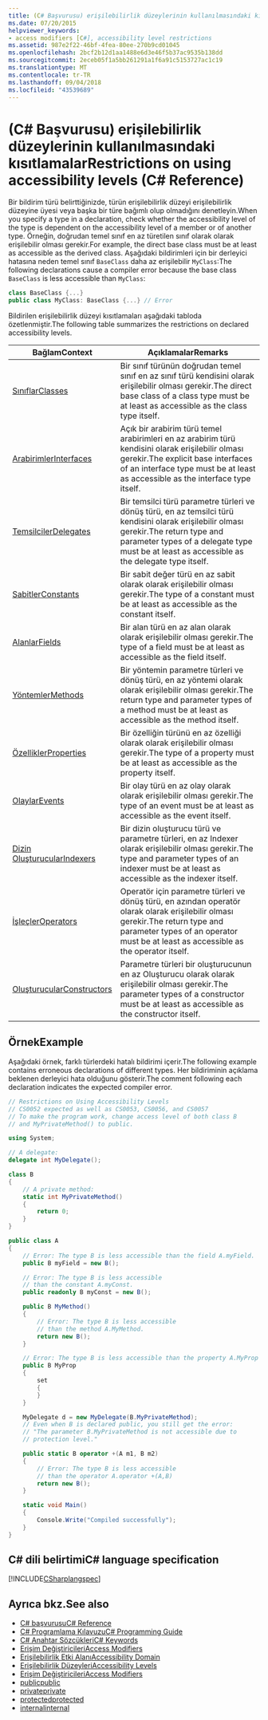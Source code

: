 ```yaml
---
title: (C# Başvurusu) erişilebilirlik düzeylerinin kullanılmasındaki kısıtlamalar
ms.date: 07/20/2015
helpviewer_keywords:
- access modifiers [C#], accessibility level restrictions
ms.assetid: 987e2f22-46bf-4fea-80ee-270b9cd01045
ms.openlocfilehash: 2bcf2b12d1aa1488e6d3e46f5b37ac9535b138dd
ms.sourcegitcommit: 2eceb05f1a5bb261291a1f6a91c5153727ac1c19
ms.translationtype: MT
ms.contentlocale: tr-TR
ms.lasthandoff: 09/04/2018
ms.locfileid: "43539689"
---
```

# <a name="restrictions-on-using-accessibility-levels-c-reference"></a><span data-ttu-id="dac69-102">(C# Başvurusu) erişilebilirlik düzeylerinin kullanılmasındaki kısıtlamalar</span><span class="sxs-lookup"><span data-stu-id="dac69-102">Restrictions on using accessibility levels (C# Reference)</span></span>

<span data-ttu-id="dac69-103">Bir bildirim türü belirttiğinizde, türün erişilebilirlik düzeyi erişilebilirlik düzeyine üyesi veya başka bir türe bağımlı olup olmadığını denetleyin.</span><span class="sxs-lookup"><span data-stu-id="dac69-103">When you specify a type in a declaration, check whether the accessibility level of the type is dependent on the accessibility level of a member or of another type.</span></span> <span data-ttu-id="dac69-104">Örneğin, doğrudan temel sınıf en az türetilen sınıf olarak olarak erişilebilir olması gerekir.</span><span class="sxs-lookup"><span data-stu-id="dac69-104">For example, the direct base class must be at least as accessible as the derived class.</span></span> <span data-ttu-id="dac69-105">Aşağıdaki bildirimleri için bir derleyici hatasına neden temel sınıf `BaseClass` daha az erişilebilir `MyClass`:</span><span class="sxs-lookup"><span data-stu-id="dac69-105">The following declarations cause a compiler error because the base class `BaseClass` is less accessible than `MyClass`:</span></span>

```csharp
class BaseClass {...}
public class MyClass: BaseClass {...} // Error
```

<span data-ttu-id="dac69-106">Bildirilen erişilebilirlik düzeyi kısıtlamaları aşağıdaki tabloda özetlenmiştir.</span><span class="sxs-lookup"><span data-stu-id="dac69-106">The following table summarizes the restrictions on declared accessibility levels.</span></span>

|<span data-ttu-id="dac69-107">Bağlam</span><span class="sxs-lookup"><span data-stu-id="dac69-107">Context</span></span>|<span data-ttu-id="dac69-108">Açıklamalar</span><span class="sxs-lookup"><span data-stu-id="dac69-108">Remarks</span></span>|
|-------------|-------------|
|[<span data-ttu-id="dac69-109">Sınıflar</span><span class="sxs-lookup"><span data-stu-id="dac69-109">Classes</span></span>](../../programming-guide/classes-and-structs/classes.md)|<span data-ttu-id="dac69-110">Bir sınıf türünün doğrudan temel sınıf en az sınıf türü kendisini olarak erişilebilir olması gerekir.</span><span class="sxs-lookup"><span data-stu-id="dac69-110">The direct base class of a class type must be at least as accessible as the class type itself.</span></span>|
|[<span data-ttu-id="dac69-111">Arabirimler</span><span class="sxs-lookup"><span data-stu-id="dac69-111">Interfaces</span></span>](../../programming-guide/interfaces/index.md)|<span data-ttu-id="dac69-112">Açık bir arabirim türü temel arabirimleri en az arabirim türü kendisini olarak erişilebilir olması gerekir.</span><span class="sxs-lookup"><span data-stu-id="dac69-112">The explicit base interfaces of an interface type must be at least as accessible as the interface type itself.</span></span>|
|[<span data-ttu-id="dac69-113">Temsilciler</span><span class="sxs-lookup"><span data-stu-id="dac69-113">Delegates</span></span>](../../programming-guide/delegates/index.md)|<span data-ttu-id="dac69-114">Bir temsilci türü parametre türleri ve dönüş türü, en az temsilci türü kendisini olarak erişilebilir olması gerekir.</span><span class="sxs-lookup"><span data-stu-id="dac69-114">The return type and parameter types of a delegate type must be at least as accessible as the delegate type itself.</span></span>|
|[<span data-ttu-id="dac69-115">Sabitler</span><span class="sxs-lookup"><span data-stu-id="dac69-115">Constants</span></span>](../../programming-guide/classes-and-structs/constants.md)|<span data-ttu-id="dac69-116">Bir sabit değer türü en az sabit olarak olarak erişilebilir olması gerekir.</span><span class="sxs-lookup"><span data-stu-id="dac69-116">The type of a constant must be at least as accessible as the constant itself.</span></span>|
|[<span data-ttu-id="dac69-117">Alanlar</span><span class="sxs-lookup"><span data-stu-id="dac69-117">Fields</span></span>](../../programming-guide/classes-and-structs/fields.md)|<span data-ttu-id="dac69-118">Bir alan türü en az alan olarak olarak erişilebilir olması gerekir.</span><span class="sxs-lookup"><span data-stu-id="dac69-118">The type of a field must be at least as accessible as the field itself.</span></span>|
|[<span data-ttu-id="dac69-119">Yöntemler</span><span class="sxs-lookup"><span data-stu-id="dac69-119">Methods</span></span>](../../programming-guide/classes-and-structs/methods.md)|<span data-ttu-id="dac69-120">Bir yöntemin parametre türleri ve dönüş türü, en az yöntemi olarak olarak erişilebilir olması gerekir.</span><span class="sxs-lookup"><span data-stu-id="dac69-120">The return type and parameter types of a method must be at least as accessible as the method itself.</span></span>|
|[<span data-ttu-id="dac69-121">Özellikler</span><span class="sxs-lookup"><span data-stu-id="dac69-121">Properties</span></span>](../../programming-guide/classes-and-structs/properties.md)|<span data-ttu-id="dac69-122">Bir özelliğin türünü en az özelliği olarak olarak erişilebilir olması gerekir.</span><span class="sxs-lookup"><span data-stu-id="dac69-122">The type of a property must be at least as accessible as the property itself.</span></span>|
|[<span data-ttu-id="dac69-123">Olaylar</span><span class="sxs-lookup"><span data-stu-id="dac69-123">Events</span></span>](../../programming-guide/events/index.md)|<span data-ttu-id="dac69-124">Bir olay türü en az olay olarak olarak erişilebilir olması gerekir.</span><span class="sxs-lookup"><span data-stu-id="dac69-124">The type of an event must be at least as accessible as the event itself.</span></span>|
|[<span data-ttu-id="dac69-125">Dizin Oluşturucular</span><span class="sxs-lookup"><span data-stu-id="dac69-125">Indexers</span></span>](../../programming-guide/indexers/index.md)|<span data-ttu-id="dac69-126">Bir dizin oluşturucu türü ve parametre türleri, en az Indexer olarak erişilebilir olması gerekir.</span><span class="sxs-lookup"><span data-stu-id="dac69-126">The type and parameter types of an indexer must be at least as accessible as the indexer itself.</span></span>|
|[<span data-ttu-id="dac69-127">İşleçler</span><span class="sxs-lookup"><span data-stu-id="dac69-127">Operators</span></span>](../../programming-guide/statements-expressions-operators/operators.md)|<span data-ttu-id="dac69-128">Operatör için parametre türleri ve dönüş türü, en azından operatör olarak olarak erişilebilir olması gerekir.</span><span class="sxs-lookup"><span data-stu-id="dac69-128">The return type and parameter types of an operator must be at least as accessible as the operator itself.</span></span>|
|[<span data-ttu-id="dac69-129">Oluşturucular</span><span class="sxs-lookup"><span data-stu-id="dac69-129">Constructors</span></span>](../../programming-guide/classes-and-structs/constructors.md)|<span data-ttu-id="dac69-130">Parametre türleri bir oluşturucunun en az Oluşturucu olarak olarak erişilebilir olması gerekir.</span><span class="sxs-lookup"><span data-stu-id="dac69-130">The parameter types of a constructor must be at least as accessible as the constructor itself.</span></span>|

## <a name="example"></a><span data-ttu-id="dac69-131">Örnek</span><span class="sxs-lookup"><span data-stu-id="dac69-131">Example</span></span>

<span data-ttu-id="dac69-132">Aşağıdaki örnek, farklı türlerdeki hatalı bildirimi içerir.</span><span class="sxs-lookup"><span data-stu-id="dac69-132">The following example contains erroneous declarations of different types.</span></span> <span data-ttu-id="dac69-133">Her bildiriminin açıklama beklenen derleyici hata olduğunu gösterir.</span><span class="sxs-lookup"><span data-stu-id="dac69-133">The comment following each declaration indicates the expected compiler error.</span></span>

```csharp
// Restrictions on Using Accessibility Levels
// CS0052 expected as well as CS0053, CS0056, and CS0057
// To make the program work, change access level of both class B
// and MyPrivateMethod() to public.

using System;

// A delegate:
delegate int MyDelegate();

class B
{
    // A private method:
    static int MyPrivateMethod()
    {
        return 0;
    }
}

public class A
{
    // Error: The type B is less accessible than the field A.myField.
    public B myField = new B();

    // Error: The type B is less accessible
    // than the constant A.myConst.
    public readonly B myConst = new B();

    public B MyMethod()
    {
        // Error: The type B is less accessible 
        // than the method A.MyMethod.
        return new B();
    }

    // Error: The type B is less accessible than the property A.MyProp
    public B MyProp
    {
        set
        {
        }
    }

    MyDelegate d = new MyDelegate(B.MyPrivateMethod);
    // Even when B is declared public, you still get the error: 
    // "The parameter B.MyPrivateMethod is not accessible due to 
    // protection level."

    public static B operator +(A m1, B m2)
    {
        // Error: The type B is less accessible
        // than the operator A.operator +(A,B)
        return new B();
    }

    static void Main()
    {
        Console.Write("Compiled successfully");
    }
}
```

## <a name="c-language-specification"></a><span data-ttu-id="dac69-134">C# dili belirtimi</span><span class="sxs-lookup"><span data-stu-id="dac69-134">C# language specification</span></span>

[!INCLUDE[CSharplangspec](~/includes/csharplangspec-md.md)]

## <a name="see-also"></a><span data-ttu-id="dac69-135">Ayrıca bkz.</span><span class="sxs-lookup"><span data-stu-id="dac69-135">See also</span></span>

- [<span data-ttu-id="dac69-136">C# başvurusu</span><span class="sxs-lookup"><span data-stu-id="dac69-136">C# Reference</span></span>](../../language-reference/index.md)
- [<span data-ttu-id="dac69-137">C# Programlama Kılavuzu</span><span class="sxs-lookup"><span data-stu-id="dac69-137">C# Programming Guide</span></span>](../../programming-guide/index.md)
- [<span data-ttu-id="dac69-138">C# Anahtar Sözcükleri</span><span class="sxs-lookup"><span data-stu-id="dac69-138">C# Keywords</span></span>](../../language-reference/keywords/index.md)
- [<span data-ttu-id="dac69-139">Erişim Değiştiricileri</span><span class="sxs-lookup"><span data-stu-id="dac69-139">Access Modifiers</span></span>](../../language-reference/keywords/access-modifiers.md)
- [<span data-ttu-id="dac69-140">Erişilebilirlik Etki Alanı</span><span class="sxs-lookup"><span data-stu-id="dac69-140">Accessibility Domain</span></span>](../../language-reference/keywords/accessibility-domain.md)
- [<span data-ttu-id="dac69-141">Erişilebilirlik Düzeyleri</span><span class="sxs-lookup"><span data-stu-id="dac69-141">Accessibility Levels</span></span>](../../language-reference/keywords/accessibility-levels.md)
- [<span data-ttu-id="dac69-142">Erişim Değiştiricileri</span><span class="sxs-lookup"><span data-stu-id="dac69-142">Access Modifiers</span></span>](../../programming-guide/classes-and-structs/access-modifiers.md)
- [<span data-ttu-id="dac69-143">public</span><span class="sxs-lookup"><span data-stu-id="dac69-143">public</span></span>](../../language-reference/keywords/public.md)
- [<span data-ttu-id="dac69-144">private</span><span class="sxs-lookup"><span data-stu-id="dac69-144">private</span></span>](../../language-reference/keywords/private.md)
- [<span data-ttu-id="dac69-145">protected</span><span class="sxs-lookup"><span data-stu-id="dac69-145">protected</span></span>](../../language-reference/keywords/protected.md)
- [<span data-ttu-id="dac69-146">internal</span><span class="sxs-lookup"><span data-stu-id="dac69-146">internal</span></span>](../../language-reference/keywords/internal.md)